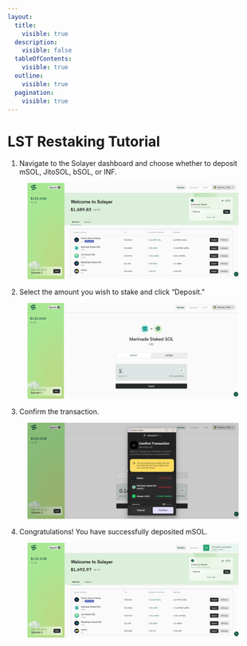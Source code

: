 ```yaml
---
layout:
  title:
    visible: true
  description:
    visible: false
  tableOfContents:
    visible: true
  outline:
    visible: true
  pagination:
    visible: true
---
```


# LST Restaking Tutorial

1. Navigate to the Solayer dashboard and choose whether to deposit mSOL, JitoSOL, bSOL, or INF.

<figure><img src="../../../.gitbook/assets/image (14).png" alt=""><figcaption></figcaption></figure>

2. Select the amount you wish to stake and click “Deposit.”

<figure><img src="../../../.gitbook/assets/image (12).png" alt=""><figcaption></figcaption></figure>

3. Confirm the transaction.&#x20;

<figure><img src="../../../.gitbook/assets/image (13).png" alt=""><figcaption></figcaption></figure>

4. Congratulations! You have successfully deposited mSOL.

<figure><img src="../../../.gitbook/assets/image (15).png" alt=""><figcaption></figcaption></figure>
